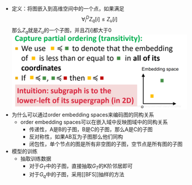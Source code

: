- 定义：将图嵌入到高维空间中的一个点，如果满足
  $$\forall_{i}^{D}Z_{q}\left\lbrack i\right\rbrack\le Z_{u}\left\lbrack i\right\rbrack$$那么$Z_{q}$就是$Z_{u}$的一个子图，并且$Z\left\lbrack i\right\rbrack$都大于0
  ![image.png](../assets/image_1704803233449_0.png)
- 为什么可以通过order embedding spaces来编码图的同构关系
	- order embedding spaces可以在嵌入域中反映图域中的同构关系
		- 传递性，A是B的子图，B是C的子图，那么A是C的子图
		- 反对称性，如果AB互为子图那么他们同构
		- 闭包性，单个节点的图是所有非空图的子图，空节点是所有图的子图
- 模型的训练
	- 抽取训练数据
		- 对于$G_{T}$中的子图，直接抽取$G_{T}$的K阶邻居即可
		- 对于$G_{q}$中的子图，采用[[BFS]]抽样的方法